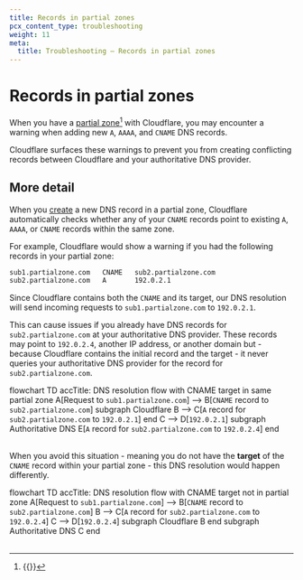 ```yaml
---
title: Records in partial zones
pcx_content_type: troubleshooting
weight: 11
meta:
  title: Troubleshooting — Records in partial zones
---
```


# Records in partial zones

When you have a [partial zone](/zone-setups/partial/)[^1] with Cloudflare, you may encounter a warning when adding new `A`, `AAAA`, and `CNAME` DNS records.

Cloudflare surfaces these warnings to prevent you from creating conflicting records between Cloudflare and your authoritative DNS provider.

## More detail

When you [create](/dns/manage-dns-records/how-to/create-dns-records/#create-dns-records) a new DNS record in a partial zone, Cloudflare automatically checks whether any of your `CNAME` records point to existing `A`, `AAAA`, or `CNAME` records within the same zone.

For example, Cloudflare would show a warning if you had the following records in your partial zone:

```txt
sub1.partialzone.com   CNAME   sub2.partialzone.com
sub2.partialzone.com   A       192.0.2.1
```

Since Cloudflare contains both the `CNAME` and its target, our DNS resolution will send incoming requests to `sub1.partialzone.com` to `192.0.2.1`.

This can cause issues if you already have DNS records for `sub2.partialzone.com` at your authoritative DNS provider. These records may point to `192.0.2.4`, another IP address, or another domain but - because Cloudflare contains the initial record and the target - it never queries your authoritative DNS provider for the record for `sub2.partialzone.com`.

<div class="mermaid">
    flowchart TD
      accTitle: DNS resolution flow with CNAME target in same partial zone
      A[Request to <code>sub1.partialzone.com</code>] --> B[<code>CNAME</code> record to <code>sub2.partialzone.com</code>]
      subgraph Cloudflare
        B --> C[<code>A</code> record for <code>sub2.partialzone.com</code> to <code>192.0.2.1</code>]
      end
      C --> D[<code>192.0.2.1</code>]
      subgraph Authoritative DNS
      E[<code>A</code> record for <code>sub2.partialzone.com</code> to <code>192.0.2.4</code>]
      end
</div>
<br />

When you avoid this situation - meaning you do not have the **target** of the `CNAME` record within your partial zone - this DNS resolution would happen differently.

<div class="mermaid">
    flowchart TD
      accTitle: DNS resolution flow with CNAME target not in partial zone
      A[Request to <code>sub1.partialzone.com</code>] --> B[<code>CNAME</code> record to <code>sub2.partialzone.com</code>]
      B --> C[<code>A</code> record for <code>sub2.partialzone.com</code> to <code>192.0.2.4</code>]
      C --> D[<code>192.0.2.4</code>]
      subgraph Cloudflare
        B
      end
      subgraph Authoritative DNS
        C
      end
</div>
<br />

[^1]: {{<render file="_partial-setup-definition.md">}}
